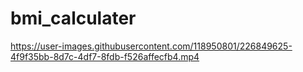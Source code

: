 # bmi_calculater

https://user-images.githubusercontent.com/118950801/226849625-4f9f35bb-8d7c-4df7-8fdb-f526affecfb4.mp4

